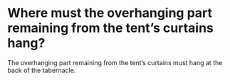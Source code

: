 # Where must the overhanging part remaining from the tent’s curtains hang?

The overhanging part remaining from the tent’s curtains must hang at the back of the tabernacle.
